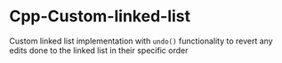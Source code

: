 # Cpp-Custom-linked-list

Custom linked list implementation with `undo()` functionality to revert any edits done to the linked list in their specific order

